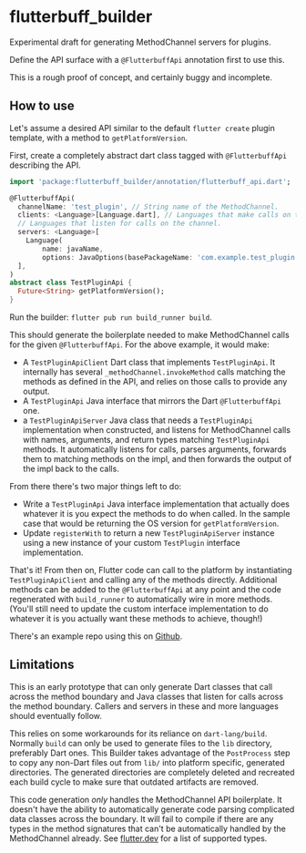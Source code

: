 # flutterbuff_builder

Experimental draft for generating MethodChannel servers for plugins.

Define the API surface with a `@FlutterbuffApi` annotation first to use this.

This is a rough proof of concept, and certainly buggy and incomplete.

## How to use

Let's assume a desired API similar to the default `flutter create` plugin
template, with a method to `getPlatformVersion`.

First, create a completely abstract dart class tagged with `@FlutterbuffApi`
describing the API.

```dart
import 'package:flutterbuff_builder/annotation/flutterbuff_api.dart';

@FlutterbuffApi(
  channelName: 'test_plugin', // String name of the MethodChannel.
  clients: <Language>[Language.dart], // Languages that make calls on the channel.
  // Languages that listen for calls on the channel.
  servers: <Language>[
    Language(
        name: javaName,
        options: JavaOptions(basePackageName: 'com.example.test_plugin'))
  ],
)
abstract class TestPluginApi {
  Future<String> getPlatformVersion();
}

```

Run the builder: `flutter pub run build_runner build`.

This should generate the boilerplate needed to make MethodChannel calls for the
given `@FlutterbuffApi`. For the above example, it would make:

- A `TestPluginApiClient` Dart class that implements `TestPluginApi`. It
  internally has several `_methodChannel.invokeMethod` calls matching the
  methods as defined in the API, and relies on those calls to provide any
  output.
- A `TestPluginApi` Java interface that mirrors the Dart `@FlutterbuffApi`
  one.
- a `TestPluginApiServer` Java class that needs a `TestPluginApi`
  implementation when constructed, and listens for MethodChannel calls with
  names, arguments, and return types matching `TestPluginApi` methods. It
  automatically listens for calls, parses arguments, forwards them to matching
  methods on the impl, and then forwards the output of the impl back to the
  calls.

From there there's two major things left to do:

- Write a `TestPluginApi` Java interface implementation that actually does
  whatever it is you expect the methods to do when called. In the sample case
  that would be returning the OS version for `getPlatformVersion`.
- Update `registerWith` to return a new `TestPluginApiServer` instance using
  a new instance of your custom `TestPlugin` interface implementation.

That's it! From then on, Flutter code can call to the platform by instantiating
`TestPluginApiClient` and calling any of the methods directly. Additional
methods can be added to the `@FlutterbuffApi` at any point and the code
regenerated with `build_runner` to automatically wire in more methods. (You'll
still need to update the custom interface implementation to do whatever it is
you actually want these methods to achieve, though!)

There's an example repo using this on
[Github](https://github.com/mklim/test_plugin/compare/flutterbuff).

## Limitations

This is an early prototype that can only generate Dart classes that call across
the method boundary and Java classes that listen for calls across the method
boundary. Callers and servers in these and more languages should eventually
follow.

This relies on some workarounds for its reliance on `dart-lang/build`. Normally
`build` can only be used to generate files to the `lib` directory, preferably
Dart ones. This Builder takes advantage of the `PostProcess` step to copy any
non-Dart files out from `lib/` into platform specific, generated directories.
The generated directories are completely deleted and recreated each build cycle
to make sure that outdated artifacts are removed.

This code generation _only_ handles the MethodChannel API boilerplate. It
doesn't have the ability to automatically generate code parsing complicated data
classes across the boundary. It will fail to compile if there are any types in
the method signatures that can't be automatically handled by the MethodChannel
already. See
[flutter.dev](https://flutter.dev/docs/development/platform-integration/platform-channels#platform-channel-data-types-support-and-codecs)
for a list of supported types.
